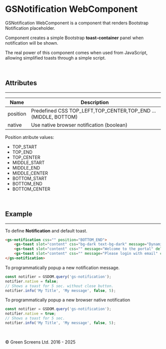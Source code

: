 # GSNotification WebComponent
 
GSNotification WebComponent is a component that renders Bootstrap Notification placeholder.
 
Component creates a simple Bootstrap **toast-container** panel when notification will be shown.
 
The real power of this component comes when used from JavaScript, allowing simplified toasts through a simple script.
 
<br>
 
## Attributes
---
 
| Name               | Description                                                    |
|--------------------|----------------------------------------------------------------|
| position           | Predefined CSS TOP_LEFT,TOP_CENTER,TOP_END ...(MIDDLE, BOTTOM) |
| native             | Use native browser notification (boolean)                      |
 
Position atribute values:
 - TOP_START
 - TOP_END
 - TOP_CENTER
 - MIDDLE_START
 - MIDDLE_END
 - MIDDLE_CENTER
 - BOTTOM_START
 - BOTTOM_END
 - BOTTOM_CENTER
<br>

## Example
---
 
To define **Notification** and default toast.
 
```html
<gs-notification css="" position="BOTTOM_END">
    <gs-toast slot="content" css="bg-dark text-bg-dark" message="Dynamic toast" timeout="0" visible id="toast"></gs-toast>
    <gs-toast slot="content" css="" message="Welcome to the portal" delay="2" visible="true"></gs-toast>
    <gs-toast slot="content" css="" message="Please login with email" closable delay="40" visible></gs-toast>
</gs-notification>
```
 
To programmatically popup a new notification message.
 
```JavaScript
const notifier = GSDOM.query('gs-notification');
notifier.native = false;
// Shows a toast for 5 sec. without close button.
notifier.info('My Title', 'My message', false, 5);
```

To programmatically popup a new browser native notification
 
```JavaScript
const notifier = GSDOM.query('gs-notification');
notifier.native = true;
// Shows a toast for 5 sec.
notifier.info('My Title', 'My message', false, 5);
```

<br>

&copy; Green Screens Ltd. 2016 - 2025
